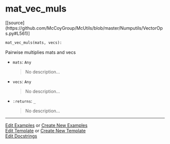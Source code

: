 # <a id="McUtils.Numputils.VectorOps.mat_vec_muls">mat_vec_muls</a>
<div class="docs-source-link" markdown="1">
[[source](https://github.com/McCoyGroup/McUtils/blob/master/Numputils/VectorOps.py#L561)]
</div>

```python
mat_vec_muls(mats, vecs): 
```
Pairwise multiplies mats and vecs
- `mats`: `Any`
    >No description...
- `vecs`: `Any`
    >No description...
- `:returns`: `_`
    >No description... 



___

[Edit Examples](https://github.com/McCoyGroup/McUtils/edit/gh-pages/ci/examples/McUtils/Numputils/VectorOps/mat_vec_muls.md) or 
[Create New Examples](https://github.com/McCoyGroup/McUtils/new/gh-pages/?filename=ci/examples/McUtils/Numputils/VectorOps/mat_vec_muls.md) <br/>
[Edit Template](https://github.com/McCoyGroup/McUtils/edit/gh-pages/ci/docs/McUtils/Numputils/VectorOps/mat_vec_muls.md) or 
[Create New Template](https://github.com/McCoyGroup/McUtils/new/gh-pages/?filename=ci/docs/templates/McUtils/Numputils/VectorOps/mat_vec_muls.md) <br/>
[Edit Docstrings](https://github.com/McCoyGroup/McUtils/edit/master/Numputils/VectorOps.py#L561?message=Update%20Docs)